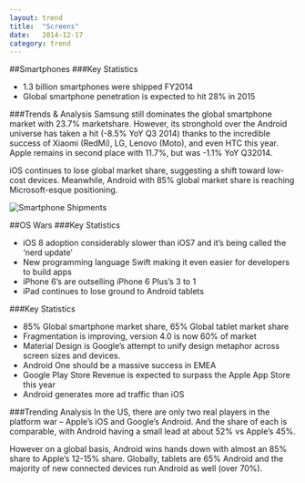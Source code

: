 ```yaml
---
layout: trend
title:  "Screens"
date:   2014-12-17
category: trend
---
```


##Smartphones
###Key Statistics
 - 1.3 billion smartphones were shipped FY2014
 - Global smartphone penetration is expected to hit 28% in 2015

###Trends & Analysis
Samsung still dominates the global smartphone market with 23.7% marketshare. However, its stronghold over the Android universe has taken a hit (-8.5% YoY Q3 2014) thanks to the incredible success of Xiaomi (RedMi), LG, Lenovo (Moto), and even HTC this year. Apple remains in second place with 11.7%, but was -1.1% YoY Q32014.

iOS continues to lose global market share, suggesting a shift toward low-cost devices. Meanwhile, Android with 85% global market share is reaching Microsoft-esque positioning.

<img src="http://static1.businessinsider.com/image/547dc5cc6da811201f10debe-1200/.jpg" alt="Smartphone Shipments" class="">

##OS Wars
###Key Statistics
 - iOS 8 adoption considerably slower than iOS7 and it’s being called the ‘nerd update’
 - New programming language Swift making it even easier for developers to build apps
 - iPhone 6’s are outselling iPhone 6 Plus’s 3 to 1
 - iPad continues to lose ground to Android tablets

###Key Statistics
 - 85% Global smartphone market share, 65% Global tablet market share
 - Fragmentation is improving, version 4.0 is now 60% of market
 - Material Design is Google’s attempt to unify design metaphor across screen sizes and devices.
 - Android One should be a massive success in EMEA
 - Google Play Store Revenue is expected to surpass the Apple App Store this year
 - Android generates more ad traffic than iOS

###Trending Analysis
In the US, there are only two real players in the platform war – Apple’s iOS and Google’s Android.  And the share of each is comparable, with Android having a small lead at about 52% vs Apple’s 45%.

However on a global basis, Android wins hands down with almost an 85% share to Apple’s 12-15% share. Globally, tablets are 65% Android and the majority of new connected devices run Android as well (over 70%).
